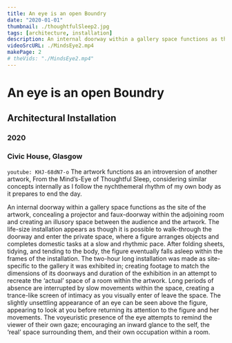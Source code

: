 ```yaml
---
title: An eye is an open Boundry
date: "2020-01-01"
thumbnail: ./thoughtfulSleep2.jpg
tags: [architecture, installation]
description: An internal doorway within a gallery space functions as the site of an artwork, concealing a projector and faux-doorway within the adjoining room and creating an illusory space between the audience and the artwork.
videoSrcURL: ./MindsEye2.mp4
makePage: 2
# theVids: "./MindsEye2.mp4"
---
```


# An eye is an open Boundry

## Architectural Installation

### 2020

### Civic House, Glasgow

`youtube: KHJ-68dN7-o`
The artwork functions as an introversion of another artwork, From the Mind’s-Eye of Thoughtful Sleep, considering similar concepts internally as I follow the nychthemeral rhythm of my own body as it prepares to end the day.

An internal doorway within a gallery space functions as the site of the artwork, concealing a projector and faux-doorway within the adjoining room and creating an illusory space between the audience and the artwork. The life-size installation appears as though it is possible to walk-through the doorway and enter the private space, where a figure arranges objects and completes domestic tasks at a slow and rhythmic pace. After folding sheets, tidying, and tending to the body, the figure eventually falls asleep within the frames of the installation. The two-hour long installation was made as site-specific to the gallery it was exhibited in; creating footage to match the dimensions of its doorways and duration of the exhibition in an attempt to recreate the ‘actual’ space of a room within the artwork. Long periods of absence are interrupted by slow movements within the space, creating a trance-like screen of intimacy as you visually enter of leave the space. The slightly unsettling appearance of an eye can be seen above the figure, appearing to look at you before returning its attention to the figure and her movements. The voyeuristic presence of the eye attempts to remind the viewer of their own gaze; encouraging an inward glance to the self, the ‘real’ space surrounding them, and their own occupation within a room.

